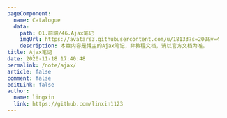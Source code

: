 ```yaml
---
pageComponent:
  name: Catalogue
  data:
    path: 01.前端/46.Ajax笔记
    imgUrl: https://avatars3.githubusercontent.com/u/18133?s=200&v=4
    description: 本章内容是博主的Ajax笔记，非教程文档，请以官方文档为准。
title: Ajax笔记
date: 2020-11-18 17:40:48
permalink: /note/ajax/
article: false
comment: false
editLink: false
author:
  name: lingxin
  link: https://github.com/linxin1123
---
```

